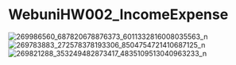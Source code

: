 # WebuniHW002_IncomeExpense
 
![269986560_687820678876373_6011332816008035563_n](https://user-images.githubusercontent.com/35014751/148688680-1791d0ee-89ed-472c-8ef0-276ec4f82749.jpg)
![269783883_272578378193306_8504754721410687125_n](https://user-images.githubusercontent.com/35014751/148688687-11dd287e-baed-40e6-bec3-4ec8a8fe2cc0.jpg)
![269821288_353249482873417_4835109513040963233_n](https://user-images.githubusercontent.com/35014751/148688692-3ea4ed5b-b960-48ad-a5cc-7e1baa2388ce.jpg)

